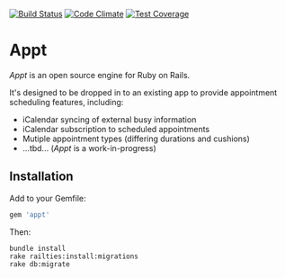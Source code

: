 [![Build Status](https://travis-ci.org/paultyng/appt.svg)](https://travis-ci.org/paultyng/appt)
[![Code Climate](https://codeclimate.com/github/paultyng/appt/badges/gpa.svg)](https://codeclimate.com/github/paultyng/appt)
[![Test Coverage](https://codeclimate.com/github/paultyng/appt/badges/coverage.svg)](https://codeclimate.com/github/paultyng/appt/coverage)

# Appt

*Appt* is an open source engine for Ruby on Rails.

It's designed to be dropped in to an existing app to provide appointment scheduling features, including:

* iCalendar syncing of external busy information
* iCalendar subscription to scheduled appointments
* Mutiple appointment types (differing durations and cushions)
* ...tbd... (*Appt* is a work-in-progress)

## Installation

Add to your Gemfile:

```ruby
gem 'appt'
```

Then:

```shell
bundle install
rake railties:install:migrations
rake db:migrate
```

